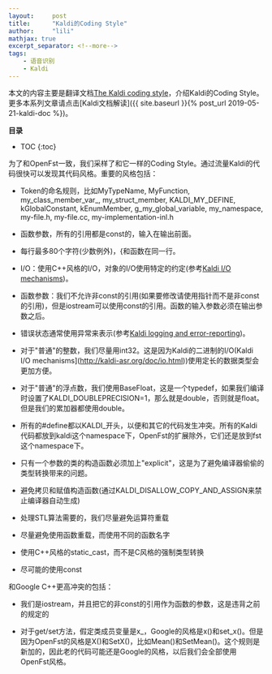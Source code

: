 ```yaml
---
layout:     post
title:      "Kaldi的Coding Style"
author:     "lili"
mathjax: true
excerpt_separator: <!--more-->
tags:
    - 语音识别
    - Kaldi
---
```


本文的内容主要是翻译文档[The Kaldi coding style](http://kaldi-asr.org/doc/style.html)，介绍Kaldi的Coding Style。更多本系列文章请点击[Kaldi文档解读]({{ site.baseurl }}{% post_url 2019-05-21-kaldi-doc %})。
 <!--more-->
 
**目录**
* TOC
{:toc}

 
 
为了和OpenFst一致，我们采样了和它一样的Coding Style。通过流量Kaldi的代码很快可以发现其代码风格。重要的风格包括：

* Token的命名规则，比如MyTypeName, MyFunction, my_class_member_var_, my_struct_member, KALDI_MY_DEFINE, kGlobalConstant, kEnumMember, g_my_global_variable, my_namespace, my-file.h, my-file.cc, my-implementation-inl.h

* 函数参数，所有的引用都是const的，输入在输出前面。

* 每行最多80个字符(少数例外)，{和函数在同一行。 

* I/O：使用C++风格的I/O，对象的I/O使用特定的约定(参考[Kaldi I/O mechanisms](http://kaldi-asr.org/doc/io.html))。 

* 函数参数：我们不允许非const的引用(如果要修改请使用指针而不是非const的引用)，但是iostream可以使用const的引用。函数的输入参数必须在输出参数之后。 

* 错误状态通常使用异常来表示(参考[Kaldi logging and error-reporting](http://kaldi-asr.org/doc/error.html))。

* 对于"普通"的整数，我们尽量用int32。这是因为Kaldi的二进制的I/O(Kaldi I/O mechanisms](http://kaldi-asr.org/doc/io.html))使用定长的数据类型会更加方便。

* 对于"普通"的浮点数，我们使用BaseFloat，这是一个typedef，如果我们编译时设置了KALDI_DOUBLEPRECISION=1，那么就是double，否则就是float。但是我们的累加器都使用double。

* 所有的#define都以KALDI_开头，以便和其它的代码发生冲突。所有的Kaldi代码都放到kaldi这个namespace下，OpenFst的扩展除外，它们还是放到fst这个namespace下。

* 只有一个参数的类的构造函数必须加上"explicit"，这是为了避免编译器偷偷的类型转换带来的问题。

* 避免拷贝和赋值构造函数(通过KALDI_DISALLOW_COPY_AND_ASSIGN来禁止编译器自动生成)

* 处理STL算法需要的，我们尽量避免运算符重载

* 尽量避免使用函数重载，而使用不同的函数名字

* 使用C++风格的static_cast，而不是C风格的强制类型转换

* 尽可能的使用const

和Google C++更高冲突的包括：

* 我们是iostream，并且把它的非const的引用作为函数的参数，这是违背之前的规定的

* 对于get/set方法，假定类成员变量是x_，Google的风格是x()和set_x()。但是因为OpenFst的风格是X()和SetX()，比如Mean()和SetMean()。这个规则是新加的，因此老的代码可能还是Google的风格，以后我们会全部使用OpenFst风格。



